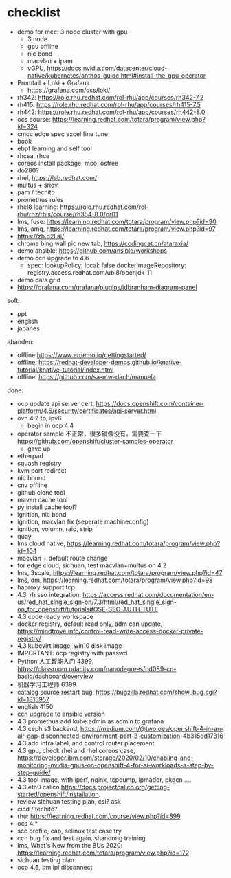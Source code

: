 # checklist

- demo for mec: 3 node cluster with gpu
  - 3 node
  - gpu offline
  - nic bond
  - macvlan + ipam
  - vGPU, https://docs.nvidia.com/datacenter/cloud-native/kubernetes/anthos-guide.html#install-the-gpu-operator
- Promtail + Loki + Grafana
  - https://grafana.com/oss/loki/
- rh342: https://role.rhu.redhat.com/rol-rhu/app/courses/rh342-7.2
- rh415: https://role.rhu.redhat.com/rol-rhu/app/courses/rh415-7.5
- rh442: https://role.rhu.redhat.com/rol-rhu/app/courses/rh442-8.0
- ocs course: https://learning.redhat.com/totara/program/view.php?id=324
- cmcc edge spec excel fine tune
- book
- ebpf learning and self tool
- rhcsa, rhce
- coreos install package, mco, ostree
- do280?
- rhel, https://lab.redhat.com/
- multus + sriov
- pam / techito
- promethus rules
- rhel8 learning: https://role.rhu.redhat.com/rol-rhu/rhz/rhls/course/rh354-8.0/pr01
- lms, fuse: https://learning.redhat.com/totara/program/view.php?id=90
- lms, amq, https://learning.redhat.com/totara/program/view.php?id=97
- https://zh.d2l.ai/
- chrome bing wall pic new tab, https://codingcat.cn/ataraxia/
- demo ansible: https://github.com/ansible/workshops
- demo ccn upgrade to 4.6
  - spec:
  lookupPolicy:
    local: false
  dockerImageRepository: registry.access.redhat.com/ubi8/openjdk-11
- demo data grid
- https://grafana.com/grafana/plugins/jdbranham-diagram-panel

soft:
- ppt
- english
- japanes


abanden:
- offline https://www.erdemo.io/gettingstarted/
- offline: https://redhat-developer-demos.github.io/knative-tutorial/knative-tutorial/index.html
- offline: https://github.com/sa-mw-dach/manuela


done:
- ocp update api server cert, https://docs.openshift.com/container-platform/4.6/security/certificates/api-server.html
- ovn 4.2 tp, ipv6
  - begin in ocp 4.4
- operator sample 不正常，很多镜像没有，需要查一下  https://github.com/openshift/cluster-samples-operator
  - gave up
- etherpad
- squash registry
- kvm port redirect
- nic bound
- cnv offline
- github clone tool
- maven cache tool
- py install cache tool?
- ignition, nic bond
- ignition, macvlan fix (seperate machineconfig)
- ignition, volumn, raid, strip
- quay
- lms cloud native, https://learning.redhat.com/totara/program/view.php?id=104
- macvlan + default route change
- for edge cloud, sichuan, test macvlan+multus on 4.2
- lms, 3scale, https://learning.redhat.com/totara/program/view.php?id=47
- lms, dm, https://learning.redhat.com/totara/program/view.php?id=98
- haproxy support tcp
- 4.3, rh sso integration: https://access.redhat.com/documentation/en-us/red_hat_single_sign-on/7.3/html/red_hat_single_sign-on_for_openshift/tutorials#OSE-SSO-AUTH-TUTE
- 4.3 code ready workspace
- docker registry, default read only, adm can update, https://mindtrove.info/control-read-write-access-docker-private-registry/
- 4.3 kubevirt image, win10 disk image
- IMPORTANT: ocp registry with passwd
- Python 人工智能入门 4399, https://classroom.udacity.com/nanodegrees/nd089-cn-basic/dashboard/overview
- 机器学习工程师 6399
- catalog source restart bug: https://bugzilla.redhat.com/show_bug.cgi?id=1815957
- english 4150
- ccn upgrade to ansible version
- 4.3 promethus add kube:admin as admin to grafana
- 4.3 ceph s3 backend, https://medium.com/@two.oes/openshift-4-in-an-air-gap-disconnected-environment-part-3-customization-4b315dd17316
- 4.3 add infra label, and control router placement
- 4.3 gpu, check rhel and rhel coreos case, https://developer.ibm.com/storage/2020/02/10/enabling-and-monitoring-nvidia-gpus-on-openshift-4-for-ai-workloads-a-step-by-step-guide/
- 4.3 tool image, with iperf, nginx, tcpdump, ipmaddr, pkgen ....
- 4.3 eth0 calico https://docs.projectcalico.org/getting-started/openshift/installation.
- review sichuan testing plan, csi? ask
- cicd / techito?
- rhu: https://learning.redhat.com/course/view.php?id=899
- ocs 4.*
- scc profile, cap, selinux test case try
- ccn bug fix and test again. shandong training.
- lms, What's New from the BUs 2020: https://learning.redhat.com/totara/program/view.php?id=172
- sichuan testing plan.
- ocp 4.6, bm ipi disconnect




